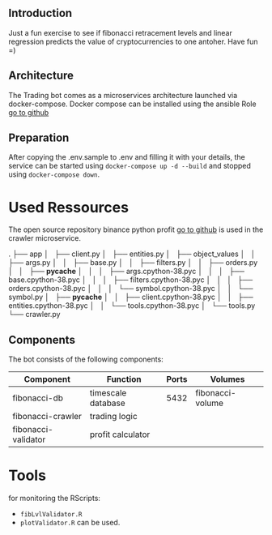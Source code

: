 ## Introduction
Just a fun exercise to see if fibonacci retracement levels and linear regression predicts the value of cryptocurrencies to one antoher. Have fun =) 

## Architecture
The Trading bot comes as a microservices architecture launched via docker-compose.
Docker compose can be installed using the ansible Role 
[go to github](https://github.com/joengelh/ansible-kvm/tree/main/roles/docker-compose)

## Preparation
After copying the .env.sample to .env and filling it with your details,
the service can be started using ``docker-compose up -d --build``
and stopped using ``docker-compose down``.

# Used Ressources
The open source repository binance python profit
[go to github](https://github.com/UPetit/python-binance-profit)
is used in the crawler microservice.

.
├── app
│   ├── client.py
│   ├── entities.py
│   ├── object_values
│   │   ├── args.py
│   │   ├── base.py
│   │   ├── filters.py
│   │   ├── orders.py
│   │   ├── __pycache__
│   │   │   ├── args.cpython-38.pyc
│   │   │   ├── base.cpython-38.pyc
│   │   │   ├── filters.cpython-38.pyc
│   │   │   ├── orders.cpython-38.pyc
│   │   │   └── symbol.cpython-38.pyc
│   │   └── symbol.py
│   ├── __pycache__
│   │   ├── client.cpython-38.pyc
│   │   ├── entities.cpython-38.pyc
│   │   └── tools.cpython-38.pyc
│   └── tools.py
└── crawler.py

## Components

 The bot consists of the following components:

Component|Function|Ports|Volumes
---|---|---|---
fibonacci-db|timescale database|5432|fibonacci-volume
fibonacci-crawler |trading logic||
fibonacci-validator|profit calculator||

# Tools
for monitoring the RScripts:
* ``fibLvlValidator.R``
* ``plotValidator.R``
can be used.


